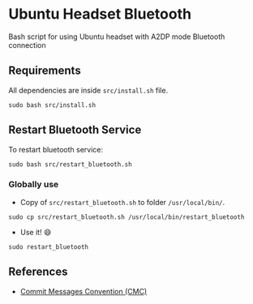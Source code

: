 # Ubuntu Headset Bluetooth

Bash script for using Ubuntu headset with A2DP mode Bluetooth connection

## Requirements

All dependencies are inside `src/install.sh` file.

```command
sudo bash src/install.sh
```

## Restart Bluetooth Service

To restart bluetooth service:

```command
sudo bash src/restart_bluetooth.sh
```

### Globally use

- Copy of `src/restart_bluetooth.sh` to folder `/usr/local/bin/`.

```command
sudo cp src/restart_bluetooth.sh /usr/local/bin/restart_bluetooth
```

- Use it! :smile: 

```command
sudo restart_bluetooth
```


## References
- [Commit Messages Convention (CMC)](https://github.com/devbrotherhood/cmc)
